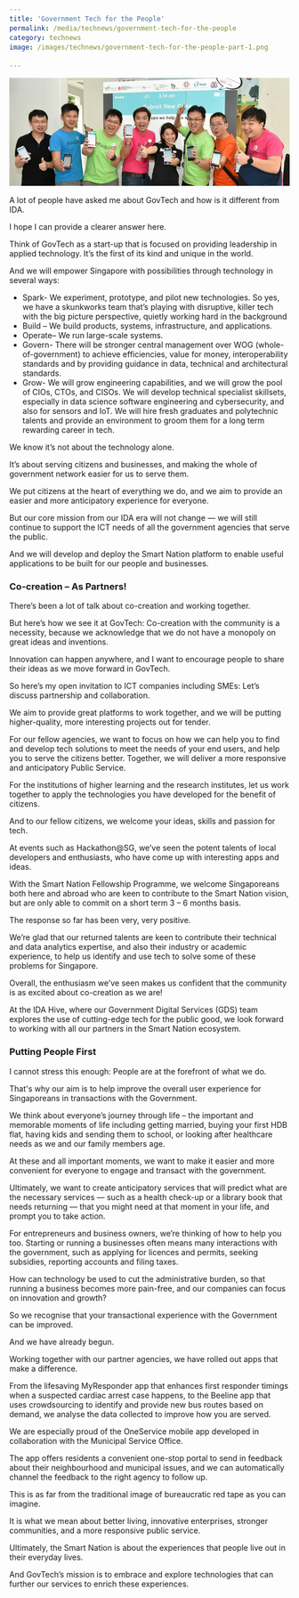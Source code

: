 ```yaml
---
title: 'Government Tech for the People'
permalink: /media/technews/government-tech-for-the-people
category: technews
image: /images/technews/government-tech-for-the-people-part-1.png

---
```



![Government Tech for the People](/images/technews/government-tech-for-the-people-part-1.png)

A lot of people have asked me about GovTech and how is it different from IDA.

I hope I can provide a clearer answer here.

Think of GovTech as a start-up that is focused on providing leadership in applied technology. It’s the first of its kind and unique in the world. 

And we will empower Singapore with possibilities through technology in several ways:

* Spark- We experiment, prototype, and pilot new technologies. So yes, we have a skunkworks team that’s playing with disruptive, killer tech with the big picture perspective, quietly working hard in the background
* Build – We build products, systems, infrastructure, and applications. 
* Operate– We run large-scale systems.
* Govern- There will be stronger central management over WOG  (whole-of-government) to achieve efficiencies, value for money, interoperability standards and by providing guidance in data, technical and architectural standards.
* Grow- We will grow engineering capabilities, and we will grow the pool of CIOs, CTOs, and CISOs. We will develop technical specialist skillsets, especially in data science software engineering and cybersecurity, and also for sensors and IoT. We will hire fresh graduates and polytechnic talents and provide an environment to groom them for a long term rewarding career in tech.

We know it’s not about the technology alone.

It’s about serving citizens and businesses, and making the whole of government network easier for us to serve them. 

We put citizens at the heart of everything we do, and we aim to provide an easier and more anticipatory experience for everyone. 

But our core mission from our IDA era will not change — we will still continue to support the ICT needs of all the government agencies that serve the public.

And we will develop and deploy the Smart Nation platform to enable useful applications to be built for our people and businesses.

### **Co-creation – As Partners!**
There’s been a lot of talk about co-creation and working together.

But here’s how we see it at GovTech: Co-creation with the community is a necessity, because we acknowledge that we do not have a monopoly on great ideas and inventions.

Innovation can happen anywhere, and I want to encourage people to share their ideas as we move forward in GovTech.

So here’s my open invitation to ICT companies including SMEs:  Let’s discuss partnership and collaboration.

We aim to provide great platforms to work together, and we will be putting higher-quality, more interesting projects out for tender.

For our fellow agencies, we want to focus on how we can help you to find and develop tech solutions to meet the needs of your end users, and help you to serve the citizens better. Together, we will deliver a more responsive and anticipatory Public Service.

For the institutions of higher learning and the research institutes, let us work together to apply the technologies you have developed for the benefit of citizens.

And to our fellow citizens, we welcome your ideas, skills and passion for tech.

At events such as Hackathon@SG, we’ve seen the potent talents of local developers and enthusiasts, who have come up with interesting apps and ideas.

With the Smart Nation Fellowship Programme, we welcome Singaporeans both here and abroad who are keen to contribute to the Smart Nation vision, but are only able to commit on a short term 3 – 6 months basis. 

The response so far has been very, very positive.

We’re glad that our returned talents are keen to contribute their technical and data analytics expertise, and also their industry or academic experience, to help us identify and use tech to solve some of these problems for Singapore. 

Overall, the enthusiasm we’ve seen makes us confident that the community is as excited about co-creation as we are!

At the IDA Hive, where our Government Digital Services (GDS) team explores the use of cutting-edge tech for the public good, we look forward to working with all our partners in the Smart Nation ecosystem.

### **Putting People First**
I cannot stress this enough: People are at the forefront of what we do. 

That's why our aim is to help improve the overall user experience for Singaporeans in transactions with the Government.

We think about everyone’s journey through life – the important and memorable moments of life including getting married, buying your first HDB flat, having kids and sending them to school, or looking after healthcare needs as we and our family members age. 

At these and all important moments, we want to make it easier and more convenient for everyone to engage and transact with the government.

Ultimately, we want to create anticipatory services that will predict what are the necessary services — such as a health check-up or a library book that needs returning — that you might need at that moment in your life, and prompt you to take action.

For entrepreneurs and business owners, we’re thinking of how to help you too. Starting or running a businesses often means many interactions with the government, such as applying for licences and permits, seeking subsidies, reporting accounts and filing taxes. 

How can technology be used to cut the administrative burden, so that running a business becomes more pain-free, and our companies can focus on innovation and growth? 

So we recognise that your transactional experience with the Government can be improved.

And we have already begun.

Working together with our partner agencies, we have rolled out apps that make a difference.

From the lifesaving MyResponder app that enhances first responder timings when a suspected cardiac arrest case happens, to the Beeline app that uses crowdsourcing to identify and provide new bus routes based on demand, we analyse the data collected to improve how you are served.

We are especially proud of the OneService mobile app developed in collaboration with the Municipal Service Office. 

The app offers residents a convenient one-stop portal to send in feedback about their neighbourhood and municipal issues, and we can automatically channel the feedback to the right agency to follow up.

This is as far from the traditional image of bureaucratic red tape as you can imagine.

It is what we mean about better living, innovative enterprises, stronger communities, and a more responsive public service.

Ultimately, the Smart Nation is about the experiences that people live out in their everyday lives. 

And GovTech’s mission is to embrace and explore technologies that can further our services to enrich these experiences.

